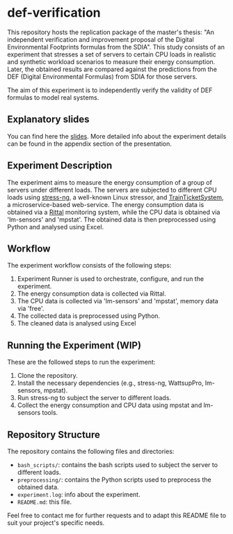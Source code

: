 def-verification
====================================

This repository hosts the replication package of the master's thesis:  "An independent verification and improvement proposal of the Digital Environmental Footprints formulas from the SDIA". This study consists of an  experiment that stresses a set of servers to certain CPU loads in realistic and synthetic workload scenarios to measure their energy consumption. Later, the obtained results are compared against the predictions from the DEF (Digital Environmental Formulas) from SDIA for those servers.

The aim of this experiment is to independently verify the validity of DEF formulas to model real systems.

Explanatory slides
----------------------
You can find here the [slides](https://docs.google.com/presentation/d/1bEFWuwrVfh1EOHOaQKpiMk8k0XHbNL4rB-iwBPBWa_Q/edit?usp=sharing). More detailed info about the experiment details can be found in the appendix section of the presentation.

Experiment Description
----------------------

The experiment aims to measure the energy consumption of a group of servers under different loads. The servers are subjected to different CPU loads using [stress-ng](https://github.com/ColinIanKing/stress-ng), a well-known Linux stressor, and [TrainTicketSystem](https://github.com/FudanSELab/train-ticket), a microservice-based web-service. The energy consumption data is obtained via a [Rittal](https://github.com/GioDoesntKnowCode/Rittal_Power_Monitoring) monitoring system, while the CPU data is obtained via 'lm-sensors' and 'mpstat'. The obtained data is then preprocessed using Python and analysed using Excel.

Workflow
--------

The experiment workflow consists of the following steps:

1.  Experiment Runner is used to orchestrate, configure, and run the experiment.
2.  The energy consumption data is collected via Rittal.
3.  The CPU data is collected via 'lm-sensors' and 'mpstat', memory data via 'free'.
4.  The collected data is preprocessed using Python.
5.  The cleaned data is analysed using Excel

Running the Experiment (WIP)
----------------------

These are the followed steps to run the experiment:

1.  Clone the repository.
2.  Install the necessary dependencies (e.g., stress-ng, WattsupPro, lm-sensors, mpstat).
3.  Run stress-ng to subject the server to different loads.
4.  Collect the energy consumption and CPU data using mpstat and lm-sensors tools.

Repository Structure
--------------------

The repository contains the following files and directories:

-   `bash_scripts/`: contains the bash scripts used to subject the server to different loads.
-   `preprocessing/`: contains the Python scripts used to preprocess the obtained data.
-   `experiment.log`: info about the experiment.
-   `README.md`: this file.


Feel free to contact me for further requests and to adapt this README file to suit your project's specific needs.
